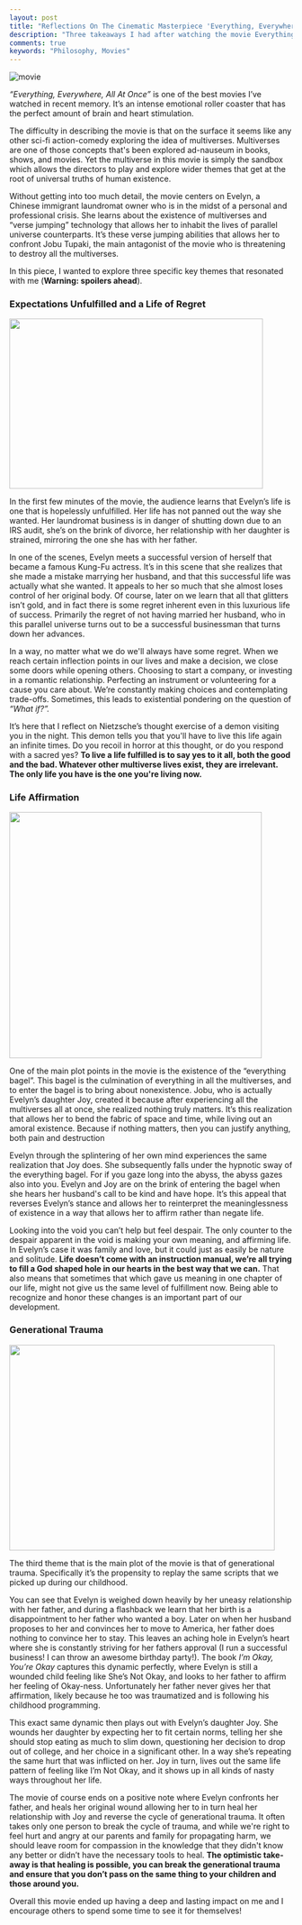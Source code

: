 ```yaml
---
layout: post
title: "Reflections On The Cinematic Masterpiece 'Everything, Everywhere, All At Once'"
description: "Three takeaways I had after watching the movie Everything, Everywhere, All At Once"
comments: true
keywords: "Philosophy, Movies"
---
```


<!-- <img src="/assets/images/everything_everywhere_all_at_once/media/image3.png" style="width:6.5in;height:9.44444in" /> -->
![movie](/assets/images/everything_everywhere_all_at_once/media/image3.png)

*“Everything, Everywhere, All At Once”* is one of the best movies I’ve watched in recent memory. It’s an intense emotional roller coaster that has the perfect amount of brain and heart stimulation.

The difficulty in describing the movie is that on the surface it seems like any other sci-fi action-comedy exploring the idea of multiverses. Multiverses are one of those concepts that's been explored ad-nauseum in books, shows, and movies. Yet the multiverse in this movie is simply the sandbox which allows the directors to play and explore wider themes that get at the root of universal truths of human existence.

Without getting into too much detail, the movie centers on Evelyn, a Chinese immigrant laundromat owner who is in the midst of a personal and professional crisis. She learns about the existence of multiverses and “verse jumping” technology that allows her to inhabit the lives of parallel universe counterparts. It’s these verse jumping abilities that allows her to confront Jobu Tupaki, the main antagonist of the movie who is threatening to destroy all the multiverses.

In this piece, I wanted to explore three specific key themes that resonated with me (**Warning: spoilers ahead**).

### Expectations Unfulfilled and a Life of Regret

<img src="/assets/images/everything_everywhere_all_at_once/media/image4.png" style="width:4.69964in;height:3.14063in" />

In the first few minutes of the movie, the audience learns that Evelyn’s life is one that is hopelessly unfulfilled. Her life has not panned out the way she wanted. Her laundromat business is in danger of shutting down due to an IRS audit, she’s on the brink of divorce, her relationship with her daughter is strained, mirroring the one she has with her father.

In one of the scenes, Evelyn meets a successful version of herself that became a famous Kung-Fu actress. It’s in this scene that she realizes that she made a mistake marrying her husband, and that this successful life was actually what she wanted. It appeals to her so much that she almost loses control of her original body. Of course, later on we learn that all that glitters isn’t gold, and in fact there is some regret inherent even in this luxurious life of success. Primarily the regret of not having married her husband, who in this parallel universe turns out to be a successful businessman that turns down her advances.

In a way, no matter what we do we'll always have some regret. When we reach certain inflection points in our lives and make a decision, we close some doors while opening others. Choosing to start a company, or investing in a romantic relationship. Perfecting an instrument or volunteering for a cause you care about. We’re constantly making choices and contemplating trade-offs. Sometimes, this leads to existential pondering on the question of *“What if?”.*

It’s here that I reflect on Nietzsche’s thought exercise of a demon visiting you in the night. This demon tells you that you'll have to live this life again an infinite times. Do you recoil in horror at this thought, or do you respond with a sacred yes? **To live a life fulfilled is to say yes to it all, both the good and the bad. Whatever other multiverse lives exist, they are irrelevant. The only life you have is the one you're living now.**

### Life Affirmation

<img src="/assets/images/everything_everywhere_all_at_once/media/image2.jpg" style="width:4.67805in;height:4.54521in" />

One of the main plot points in the movie is the existence of the “everything bagel”. This bagel is the culmination of everything in all the multiverses, and to enter the bagel is to bring about nonexistence. Jobu, who is actually Evelyn’s daughter Joy, created it because after experiencing all the multiverses all at once, she realized nothing truly matters. It’s this realization that allows her to bend the fabric of space and time, while living out an amoral existence. Because if nothing matters, then you can justify anything, both pain and destruction

Evelyn through the splintering of her own mind experiences the same realization that Joy does. She subsequently falls under the hypnotic sway of the everything bagel. For if you gaze long into the abyss, the abyss gazes also into you. Evelyn and Joy are on the brink of entering the bagel when she hears her husband's call to be kind and have hope. It’s this appeal that reverses Evelyn’s stance and allows her to reinterpret the meaninglessness of existence in a way that allows her to affirm rather than negate life.

Looking into the void you can’t help but feel despair. The only counter to the despair apparent in the void is making your own meaning, and affirming life. In Evelyn’s case it was family and love, but it could just as easily be nature and solitude. **Life doesn’t come with an instruction manual, we’re all trying to fill a God shaped hole in our hearts in the best way that we can.** That also means that sometimes that which gave us meaning in one chapter of our life, might not give us the same level of fulfillment now. Being able to recognize and honor these changes is an important part of our development.

### Generational Trauma

<img src="/assets/images/everything_everywhere_all_at_once/media/image1.png" style="width:4.91874in;height:3.80729in" />

The third theme that is the main plot of the movie is that of generational trauma. Specifically it’s the propensity to replay the same scripts that we picked up during our childhood.

You can see that Evelyn is weighed down heavily by her uneasy relationship with her father, and during a flashback we learn that her birth is a disappointment to her father who wanted a boy. Later on when her husband proposes to her and convinces her to move to America, her father does nothing to convince her to stay. This leaves an aching hole in Evelyn’s heart where she is constantly striving for her fathers approval (I run a successful business! I can throw an awesome birthday party!). The book *I’m Okay, You’re Okay* captures this dynamic perfectly, where Evelyn is still a wounded child feeling like She’s Not Okay, and looks to her father to affirm her feeling of Okay-ness. Unfortunately her father never gives her that affirmation, likely because he too was traumatized and is following his childhood programming.

This exact same dynamic then plays out with Evelyn’s daughter Joy. She wounds her daughter by expecting her to fit certain norms, telling her she should stop eating as much to slim down, questioning her decision to drop out of college, and her choice in a significant other. In a way she’s repeating the same hurt that was inflicted on her. Joy in turn, lives out the same life pattern of feeling like I’m Not Okay, and it shows up in all kinds of nasty ways throughout her life.

The movie of course ends on a positive note where Evelyn confronts her father, and heals her original wound allowing her to in turn heal her relationship with Joy and reverse the cycle of generational trauma. It often takes only one person to break the cycle of trauma, and while we're right to feel hurt and angry at our parents and family for propagating harm, we should leave room for compassion in the knowledge that they didn't know any better or didn’t have the necessary tools to heal. **The optimistic take-away is that healing is possible, you can break the generational trauma and ensure that you don’t pass on the same thing to your children and those around you.**

Overall this movie ended up having a deep and lasting impact on me and I encourage others to spend some time to see it for themselves!
